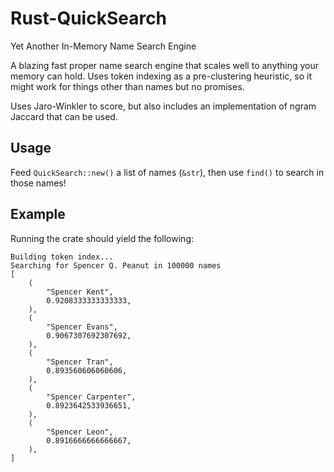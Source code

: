 # Rust-QuickSearch
Yet Another In-Memory Name Search Engine

A blazing fast proper name search engine that scales well to anything your memory can hold. 
Uses token indexing as a pre-clustering heuristic, so it might work for things other than names but no promises.

Uses Jaro-Winkler to score, but also includes an implementation of ngram Jaccard that can be used.

## Usage
Feed `QuickSearch::new()` a list of names (`&str`), then use `find()` to search in those names!

## Example
Running the crate should yield the following:
```
Building token index...
Searching for Spencer Q. Peanut in 100000 names
[
    (
        "Spencer Kent",
        0.9208333333333333,
    ),
    (
        "Spencer Evans",
        0.9067307692307692,
    ),
    (
        "Spencer Tran",
        0.893560606060606,
    ),
    (
        "Spencer Carpenter",
        0.8923642533936651,
    ),
    (
        "Spencer Leon",
        0.8916666666666667,
    ),
]
```
